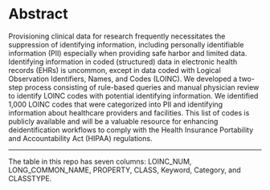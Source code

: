 # Abstract

Provisioning clinical data for research frequently necessitates the suppression of identifying information, including personally identifiable information (PII) especially when providing safe harbor and limited data. Identifying information in coded (structured) data in electronic health records (EHRs) is uncommon, except in data coded with Logical Observation Identifiers, Names, and Codes (LOINC). We developed a two-step process consisting of rule-based queries and manual physician review to identify LOINC codes with potential identifying information. We identified 1,000 LOINC codes that were categorized into PII and identifying information about healthcare providers and facilities. This list of codes is publicly available and will be a valuable resource for enhancing deidentification workflows to comply with the Health Insurance Portability and Accountability Act (HIPAA) regulations. 


-------------------------------------
The table in this repo has seven columns: LOINC_NUM, LONG_COMMON_NAME, PROPERTY, CLASS, Keyword, Category, and CLASSTYPE. 
